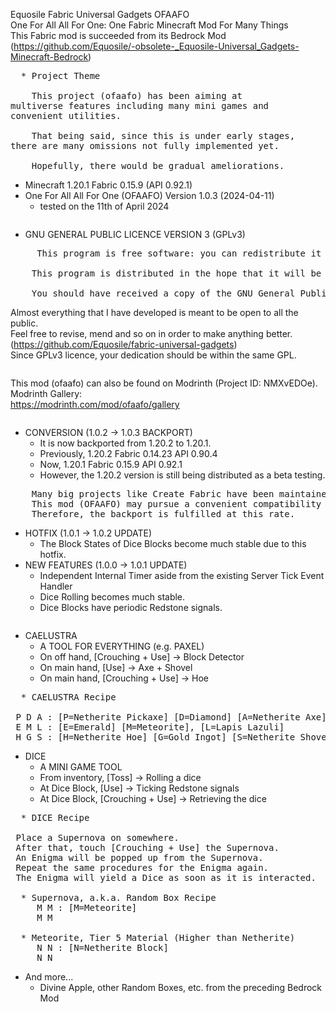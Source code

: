 Equosile Fabric Universal Gadgets OFAAFO
 \
One For All All For One: One Fabric Minecraft Mod For Many Things
 \
This Fabric mod is succeeded from its Bedrock Mod
 \
(https://github.com/Equosile/-obsolete-_Equosile-Universal_Gadgets-Minecraft-Bedrock)
<pre>
  * Project Theme

    This project (ofaafo) has been aiming at
multiverse features including many mini games and
convenient utilities.

    That being said, since this is under early stages,
there are many omissions not fully implemented yet.

    Hopefully, there would be gradual ameliorations.
</pre>
* Minecraft 1.20.1 Fabric 0.15.9 (API 0.92.1)
* One For All All For One (OFAAFO) Version 1.0.3 (2024-04-11)
  - tested on the 11th of April 2024
<pre>
</pre>
* GNU GENERAL PUBLIC LICENCE VERSION 3 (GPLv3)
<pre>
     This program is free software: you can redistribute it and/or modify it under the terms of the GNU General Public License as published by the Free Software Foundation, either version 3 of the License, or (at your option) any later version.

    This program is distributed in the hope that it will be useful, but WITHOUT ANY WARRANTY; without even the implied warranty of MERCHANTABILITY or FITNESS FOR A PARTICULAR PURPOSE. See the GNU General Public License for more details.

    You should have received a copy of the GNU General Public License along with this program. If not, see https://www.gnu.org/licenses/. 
</pre>
Almost everything that I have developed is meant to be open to all the public.
 \
Feel free to revise, mend and so on in order to make anything better.
 \
(https://github.com/Equosile/fabric-universal-gadgets)
 \
Since GPLv3 licence, your dedication should be within the same GPL.
<pre>
</pre>
This mod (ofaafo) can also be found on Modrinth (Project ID: NMXvEDOe).
 \
Modrinth Gallery:
 \
https://modrinth.com/mod/ofaafo/gallery
<pre>
</pre>
* CONVERSION (1.0.2 -> 1.0.3 BACKPORT)
  - It is now backported from 1.20.2 to 1.20.1.
  - Previously, 1.20.2 Fabric 0.14.23 API 0.90.4
  - Now, 1.20.1 Fabric 0.15.9 API 0.92.1
  - However, the 1.20.2 version is still being distributed as a beta testing.
<pre>
    Many big projects like Create Fabric have been maintained as 1.20.1.
    This mod (OFAAFO) may pursue a convenient compatibility with those projects.
    Therefore, the backport is fulfilled at this rate.
</pre>
* HOTFIX (1.0.1 -> 1.0.2 UPDATE)
  - The Block States of Dice Blocks become much stable due to this hotfix.
* NEW FEATURES (1.0.0 -> 1.0.1 UPDATE)
  - Independent Internal Timer aside from the existing Server Tick Event Handler
  - Dice Rolling becomes much stable.
  - Dice Blocks have periodic Redstone signals.
<pre>
</pre>
* CAELUSTRA
  - A TOOL FOR EVERYTHING (e.g. PAXEL)
  - On off hand, [Crouching + Use] -> Block Detector
  - On main hand, [Use] -> Axe + Shovel
  - On main hand, [Crouching + Use] -> Hoe
<pre>
  * CAELUSTRA Recipe

 P D A : [P=Netherite Pickaxe] [D=Diamond] [A=Netherite Axe]
 E M L : [E=Emerald] [M=Meteorite], [L=Lapis Lazuli]
 H G S : [H=Netherite Hoe] [G=Gold Ingot] [S=Netherite Shovel]
</pre>
* DICE
  - A MINI GAME TOOL
  - From inventory, [Toss] -> Rolling a dice
  - At Dice Block, [Use] -> Ticking Redstone signals
  - At Dice Block, [Crouching + Use] -> Retrieving the dice
<pre>
  * DICE Recipe

 Place a Supernova on somewhere.
 After that, touch [Crouching + Use] the Supernova.
 An Enigma will be popped up from the Supernova.
 Repeat the same procedures for the Enigma again.
 The Enigma will yield a Dice as soon as it is interacted.

  * Supernova, a.k.a. Random Box Recipe
     M M : [M=Meteorite]
     M M

  * Meteorite, Tier 5 Material (Higher than Netherite)
     N N : [N=Netherite Block]
     N N
</pre> 
* And more...
  - Divine Apple, other Random Boxes, etc. from the preceding Bedrock Mod
